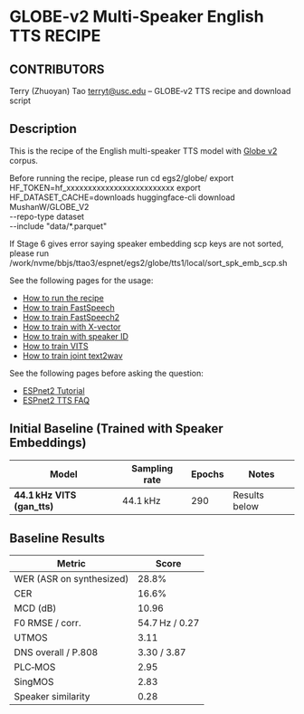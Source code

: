 # GLOBE-v2 Multi-Speaker English TTS RECIPE
## CONTRIBUTORS
Terry (Zhuoyan) Tao <terryt@usc.edu>  –  GLOBE‑v2 TTS recipe and download script

## Description
This is the recipe of the English multi-speaker TTS model with [Globe v2](https://globecorpus.github.io/) corpus.

Before running the recipe, please run
cd egs2/globe/
export HF_TOKEN=hf_xxxxxxxxxxxxxxxxxxxxxxxxx
export HF_DATASET_CACHE=downloads
huggingface-cli download MushanW/GLOBE_V2 \
  --repo-type dataset \
  --include "data/*.parquet"

If Stage 6 gives error saying speaker embedding scp keys are not sorted, please run /work/nvme/bbjs/ttao3/espnet/egs2/globe/tts1/local/sort_spk_emb_scp.sh


See the following pages for the usage:
- [How to run the recipe](../../TEMPLATE/tts1/README.md#how-to-run)
- [How to train FastSpeech](../../TEMPLATE/tts1/README.md#fastspeech-training)
- [How to train FastSpeech2](../../TEMPLATE/tts1/README.md#fastspeech2-training)
- [How to train with X-vector](../../TEMPLATE/tts1/README.md#multi-speaker-model-with-x-vector-training)
- [How to train with speaker ID](../../TEMPLATE/tts1/README.md#multi-speaker-model-with-speaker-id-embedding-training)
- [How to train VITS](../../TEMPLATE/tts1/README.md#vits-training)
- [How to train joint text2wav](../../TEMPLATE/tts1/README.md#joint-text2wav-training)

See the following pages before asking the question:
- [ESPnet2 Tutorial](https://espnet.github.io/espnet/espnet2_tutorial.html)
- [ESPnet2 TTS FAQ](../../TEMPLATE/tts1/README.md#faq)

## Initial Baseline (Trained with Speaker Embeddings)
| Model                        | Sampling rate | Epochs | Notes         |
| ---------------------------- | ------------- | ------ | ------------- |
| **44.1 kHz VITS (gan\_tts)** | 44.1 kHz      | 290    | Results below |

## Baseline Results
| Metric                    | Score           |
|---------------------------|-----------------|
| WER (ASR on synthesized)  | 28.8%            |
| CER                       | 16.6%            |
| MCD (dB)                  | 10.96           |
| F0 RMSE / corr.           | 54.7 Hz / 0.27  |
| UTMOS                     | 3.11            |
| DNS overall / P.808       | 3.30 / 3.87     |
| PLC‑MOS                   | 2.95            |
| SingMOS                   | 2.83            |
| Speaker similarity        | 0.28            |
